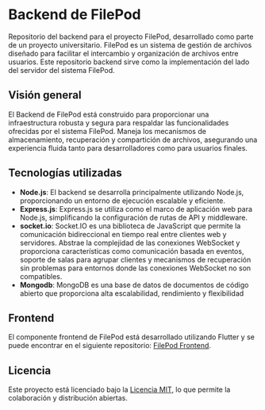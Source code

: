 # Backend de FilePod
Repositorio del backend para el proyecto FilePod, desarrollado como parte de un proyecto universitario. FilePod es un sistema de gestión de archivos diseñado para facilitar el intercambio y organización de archivos entre usuarios. Este repositorio backend sirve como la implementación del lado del servidor del sistema FilePod.

## Visión general

El Backend de FilePod está construido para proporcionar una infraestructura robusta y segura para respaldar las funcionalidades ofrecidas por el sistema FilePod. Maneja los mecanismos de almacenamiento, recuperación y compartición de archivos, asegurando una experiencia fluida tanto para desarrolladores como para usuarios finales.

## Tecnologías utilizadas

- **Node.js**: El backend se desarrolla principalmente utilizando Node.js, proporcionando un entorno de ejecución escalable y eficiente.
- **Express.js**: Express.js se utiliza como el marco de aplicación web para Node.js, simplificando la configuración de rutas de API y middleware.
- **socket.io**: Socket.IO es una biblioteca de JavaScript que permite la comunicación bidireccional en tiempo real entre clientes web y servidores. Abstrae la complejidad de las conexiones WebSocket y proporciona características como comunicación basada en eventos, soporte de salas para agrupar clientes y mecanismos de recuperación sin problemas para entornos donde las conexiones WebSocket no son compatibles.
- **Mongodb**: MongoDB es una base de datos de documentos de código abierto que proporciona alta escalabilidad, rendimiento y flexibilidad

## Frontend

El componente frontend de FilePod está desarrollado utilizando Flutter y se puede encontrar en el siguiente repositorio: [FilePod Frontend](https://github.com/DzElias/filepod-frontend-flutter).

## Licencia

Este proyecto está licenciado bajo la [Licencia MIT](LICENSE), lo que permite la colaboración y distribución abiertas.
